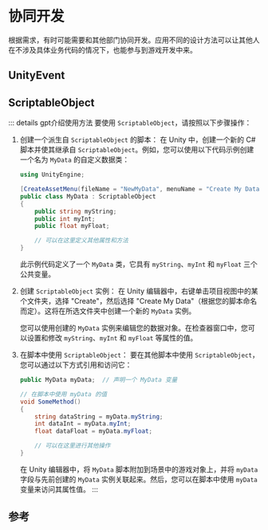 # 协同开发

根据需求，有时可能需要和其他部门协同开发。应用不同的设计方法可以让其他人在不涉及具体业务代码的情况下，也能参与到游戏开发中来。

## UnityEvent

## ScriptableObject

::: details gpt介绍使用方法
要使用 `ScriptableObject`，请按照以下步骤操作：

1. 创建一个派生自 `ScriptableObject` 的脚本：
   在 Unity 中，创建一个新的 C# 脚本并使其继承自 `ScriptableObject`。例如，您可以使用以下代码示例创建一个名为 `MyData` 的自定义数据类：

   ```csharp
   using UnityEngine;

   [CreateAssetMenu(fileName = "NewMyData", menuName = "Create My Data")]
   public class MyData : ScriptableObject
   {
       public string myString;
       public int myInt;
       public float myFloat;

       // 可以在这里定义其他属性和方法
   }
   ```

   此示例代码定义了一个 `MyData` 类，它具有 `myString`、`myInt` 和 `myFloat` 三个公共变量。

2. 创建 `ScriptableObject` 实例：
   在 Unity 编辑器中，右键单击项目视图中的某个文件夹，选择 "Create"，然后选择 "Create My Data"（根据您的脚本命名而定）。这将在所选文件夹中创建一个新的 `MyData` 实例。

   您可以使用创建的 `MyData` 实例来编辑您的数据对象。在检查器窗口中，您可以设置和修改 `myString`、`myInt` 和 `myFloat` 等属性的值。

3. 在脚本中使用 `ScriptableObject`：
   要在其他脚本中使用 `ScriptableObject`，您可以通过以下方式引用和访问它：

   ```csharp
   public MyData myData;  // 声明一个 MyData 变量

   // 在脚本中使用 myData 的值
   void SomeMethod()
   {
       string dataString = myData.myString;
       int dataInt = myData.myInt;
       float dataFloat = myData.myFloat;

       // 可以在这里进行其他操作
   }
   ```

   在 Unity 编辑器中，将 `MyData` 脚本附加到场景中的游戏对象上，并将 `myData` 字段与先前创建的 `MyData` 实例关联起来。然后，您可以在脚本中使用 `myData` 变量来访问其属性值。
:::

## 参考